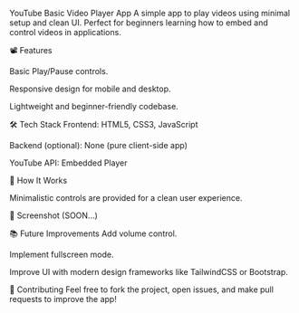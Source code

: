 YouTube Basic Video Player App
A simple app to play videos using minimal setup and clean UI.
Perfect for beginners learning how to embed and control videos in applications.

📽️ Features

Basic Play/Pause controls.

Responsive design for mobile and desktop.

Lightweight and beginner-friendly codebase.

🛠️ Tech Stack
Frontend: HTML5, CSS3, JavaScript

Backend (optional): None (pure client-side app)

YouTube API: Embedded Player



🧩 How It Works

Minimalistic controls are provided for a clean user experience.

📸 Screenshot
(SOON...)

📚 Future Improvements
Add volume control.

Implement fullscreen mode.

Improve UI with modern design frameworks like TailwindCSS or Bootstrap.

🤝 Contributing
Feel free to fork the project, open issues, and make pull requests to improve the app!

